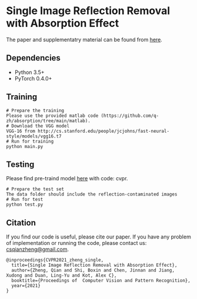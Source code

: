 
# Single Image Reflection Removal with Absorption Effect
The paper and supplementatry material can be found from [here](http://ci.idm.pku.edu.cn/CVPR21d.pdf).

## Dependencies

- Python 3.5+
- PyTorch 0.4.0+

## Training 

```shell
# Prepare the training 
Please use the provided matlab code (https://github.com/q-zh/absorption/tree/main/matlab).
# Download the VGG model
VGG-16 from http://cs.stanford.edu/people/jcjohns/fast-neural-style/models/vgg16.t7
# Run for training
python main.py 
```

## Testing

Please find pre-traind model [here](https://pan.baidu.com/s/1bZCxzWfPBskHV9ev_YHitA) with code: cvpr.
```shell
# Prepare the test set 
The data folder should include the reflection-contaminated images
# Run for test
python test.py 
```


## Citation
If you find our code is useful, please cite our paper. If you have any problem of implementation or running the code, please contact us: csqianzheng@gmail.com.
```
@inproceedings{CVPR2021_zheng_single,
  title={Single Image Reflection Removal with Absorption Effect},
  author={Zheng, Qian and Shi, Boxin and Chen, Jinnan and Jiang, Xudong and Duan, Ling-Yu and Kot, Alex C},
  booktitle={Proceedings of  Computer Vision and Pattern Recognition},
  year={2021}
}
```
